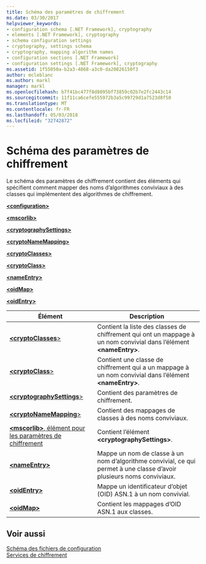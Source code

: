 ```yaml
---
title: Schéma des paramètres de chiffrement
ms.date: 03/30/2017
helpviewer_keywords:
- configuration schema [.NET Framework], cryptography
- elements [.NET Framework], cryptography
- schema configuration settings
- cryptography, settings schema
- cryptography, mapping algorithm names
- configuration sections [.NET Framework]
- configuration settings [.NET Framework], cryptography
ms.assetid: 1f55050a-b2a3-4868-a3c0-da20826150f3
author: mcleblanc
ms.author: markl
manager: markl
ms.openlocfilehash: b7f41bc477f8d8095bf73859c02b7e2fc2443c14
ms.sourcegitcommit: 11f11ca6cefe555972b3a5c99729d1a7523d8f50
ms.translationtype: MT
ms.contentlocale: fr-FR
ms.lasthandoff: 05/03/2018
ms.locfileid: "32742872"
---
```

# <a name="cryptography-settings-schema"></a>Schéma des paramètres de chiffrement
Le schéma des paramètres de chiffrement contient des éléments qui spécifient comment mapper des noms d’algorithmes conviviaux à des classes qui implémentent des algorithmes de chiffrement.  
  
 [**\<configuration>**](../../../../../docs/framework/configure-apps/file-schema/configuration-element.md)  
  
 [**\<mscorlib>**](../../../../../docs/framework/configure-apps/file-schema/cryptography/mscorlib-element-for-cryptography-settings.md)  
  
 [**\<cryptographySettings>**](../../../../../docs/framework/configure-apps/file-schema/cryptography/cryptographysettings-element.md)  
  
 [**\<cryptoNameMapping>**](../../../../../docs/framework/configure-apps/file-schema/cryptography/cryptonamemapping-element.md)  
  
 [**\<cryptoClasses>**](../../../../../docs/framework/configure-apps/file-schema/cryptography/cryptoclasses-element.md)  
  
 [**\<cryptoClass>**](../../../../../docs/framework/configure-apps/file-schema/cryptography/cryptoclass-element.md)  
  
 [**\<nameEntry>**](../../../../../docs/framework/configure-apps/file-schema/cryptography/nameentry-element.md)  
  
 [**\<oidMap>**](../../../../../docs/framework/configure-apps/file-schema/cryptography/oidmap-element.md)  
  
 [**\<oidEntry>**](../../../../../docs/framework/configure-apps/file-schema/cryptography/oidentry-element.md)  
  
|Élément|Description|  
|-------------|-----------------|  
|[**\<cryptoClasses**>](../../../../../docs/framework/configure-apps/file-schema/cryptography/cryptoclasses-element.md)|Contient la liste des classes de chiffrement qui ont un mappage à un nom convivial dans l’élément **\<nameEntry>**.|  
|[**\<cryptoClass**>](../../../../../docs/framework/configure-apps/file-schema/cryptography/cryptoclass-element.md)|Contient une classe de chiffrement qui a un mappage à un nom convivial dans l’élément **\<nameEntry>**.|  
|[**\<cryptographySettings**>](../../../../../docs/framework/configure-apps/file-schema/cryptography/cryptographysettings-element.md)|Contient des paramètres de chiffrement.|  
|[**\<cryptoNameMapping**>](../../../../../docs/framework/configure-apps/file-schema/cryptography/cryptonamemapping-element.md)|Contient des mappages de classes à des noms conviviaux.|  
|[**\<mscorlib>**, élément pour les paramètres de chiffrement](../../../../../docs/framework/configure-apps/file-schema/cryptography/mscorlib-element-for-cryptography-settings.md)|Contient l’élément **\<cryptographySettings>**.|  
|[**\<nameEntry>**](../../../../../docs/framework/configure-apps/file-schema/cryptography/nameentry-element.md)|Mappe un nom de classe à un nom d’algorithme convivial, ce qui permet à une classe d’avoir plusieurs noms conviviaux.|  
|[**\<oidEntry>**](../../../../../docs/framework/configure-apps/file-schema/cryptography/oidentry-element.md)|Mappe un identificateur d’objet (OID) ASN.1 à un nom convivial.|  
|[**\<oidMap>**](../../../../../docs/framework/configure-apps/file-schema/cryptography/oidmap-element.md)|Contient les mappages d’OID ASN.1 aux classes.|  
  
## <a name="see-also"></a>Voir aussi  
 [Schéma des fichiers de configuration](../../../../../docs/framework/configure-apps/file-schema/index.md)  
 [Services de chiffrement](../../../../../docs/standard/security/cryptographic-services.md)
